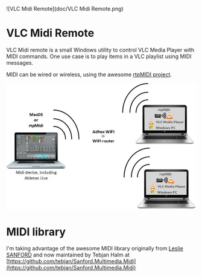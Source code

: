 ![VLC Midi Remote](doc/VLC Midi Remote.png)

# VLC Midi Remote
VLC Midi remote is a small Windows utility to control VLC Media Player with MIDI commands.
One use case is to play items in a VLC playlist using MIDI messages.

MIDI can be wired or wireless, using the awesome [rtpMIDI project](http://www.tobias-erichsen.de/software/rtpmidi.html).

![Setup](doc/setup.jpg)

# MIDI library
I'm taking advantage of the awesome MIDI library originally 
from [Leslie SANFORD](http://www.codeproject.com/Articles/6228/C-MIDI-Toolkit) 
and now maintained by Tebjan Halm at 
[https://github.com/tebjan/Sanford.Multimedia.Midi](https://github.com/tebjan/Sanford.Multimedia.Midi) 


